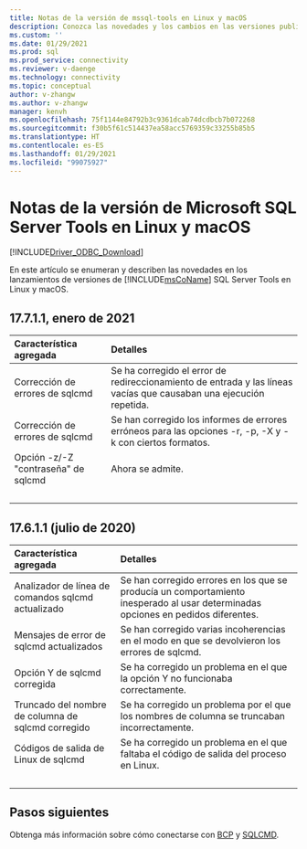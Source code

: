 ```yaml
---
title: Notas de la versión de mssql-tools en Linux y macOS
description: Conozca las novedades y los cambios en las versiones publicadas de Microsoft SQL Server Tools.
ms.custom: ''
ms.date: 01/29/2021
ms.prod: sql
ms.prod_service: connectivity
ms.reviewer: v-daenge
ms.technology: connectivity
ms.topic: conceptual
author: v-zhangw
ms.author: v-zhangw
manager: kenvh
ms.openlocfilehash: 75f1144e84792b3c9361dcab74dcdbcb7b072268
ms.sourcegitcommit: f30b5f61c514437ea58acc5769359c33255b85b5
ms.translationtype: HT
ms.contentlocale: es-ES
ms.lasthandoff: 01/29/2021
ms.locfileid: "99075927"
---
```

# <a name="release-notes-for-the-microsoft-sql-server-tools-on-linux-and-macos"></a>Notas de la versión de Microsoft SQL Server Tools en Linux y macOS

[!INCLUDE[Driver_ODBC_Download](../../../includes/driver_odbc_download.md)]

En este artículo se enumeran y describen las novedades en los lanzamientos de versiones de [!INCLUDE[msCoName](../../../includes/msconame_md.md)] SQL Server Tools en Linux y macOS.

## <a name="17711-january-2021"></a>17.7.1.1, enero de 2021

| Característica agregada | Detalles |
| :------------ | :------ |
| Corrección de errores de sqlcmd | Se ha corregido el error de redireccionamiento de entrada y las líneas vacías que causaban una ejecución repetida. |
| Corrección de errores de sqlcmd | Se han corregido los informes de errores erróneos para las opciones -r, -p, -X y -k con ciertos formatos. |
| Opción -z/-Z "contraseña" de sqlcmd | Ahora se admite. |
| &nbsp; | &nbsp; |

## <a name="17611-july-2020"></a>17.6.1.1 (julio de 2020)

| Característica agregada | Detalles |
| :------------ | :------ |
| Analizador de línea de comandos sqlcmd actualizado | Se han corregido errores en los que se producía un comportamiento inesperado al usar determinadas opciones en pedidos diferentes. |
| Mensajes de error de sqlcmd actualizados | Se han corregido varias incoherencias en el modo en que se devolvieron los errores de sqlcmd. |
| Opción Y de sqlcmd corregida | Se ha corregido un problema en el que la opción Y no funcionaba correctamente. |
| Truncado del nombre de columna de sqlcmd corregido | Se ha corregido un problema por el que los nombres de columna se truncaban incorrectamente. |
| Códigos de salida de Linux de sqlcmd | Se ha corregido un problema en el que faltaba el código de salida del proceso en Linux. |
| &nbsp; | &nbsp; |

## <a name="next-steps"></a>Pasos siguientes

Obtenga más información sobre cómo conectarse con [BCP](connecting-with-bcp.md) y [SQLCMD](connecting-with-sqlcmd.md).
